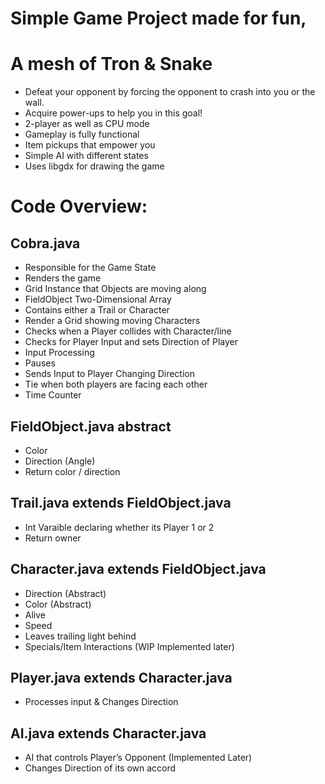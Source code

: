 # Simple Game Project made for fun, 
# A mesh of Tron & Snake
 - Defeat your opponent by forcing the opponent to crash into you or the wall.
 - Acquire power-ups to help you in this goal!
 - 2-player as well as CPU mode
 - Gameplay is fully functional
-  Item pickups that empower you
-  Simple AI with different states
-  Uses libgdx for drawing the game
  

# Code Overview:
## Cobra.java
- Responsible for the Game State
- Renders the game
- Grid Instance that Objects are moving along
- FieldObject Two-Dimensional Array
- Contains either a Trail or Character
- Render a Grid showing moving Characters
- Checks when a Player collides with Character/line
- Checks for Player Input and sets Direction of Player
- Input Processing
- Pauses
- Sends Input to Player Changing Direction
- Tie when both players are facing each other
- Time Counter
## FieldObject.java abstract
- Color
- Direction (Angle)
- Return color / direction
## Trail.java extends FieldObject.java
- Int Varaible declaring whether its Player 1 or 2
- Return owner
## Character.java extends FieldObject.java
- Direction (Abstract)
- Color (Abstract)
- Alive
- Speed
- Leaves trailing light behind
- Specials/Item Interactions (WIP Implemented later)
## Player.java extends Character.java
- Processes input & Changes Direction
## AI.java extends Character.java
- AI that controls Player’s Opponent (Implemented Later)
- Changes Direction of its own accord
